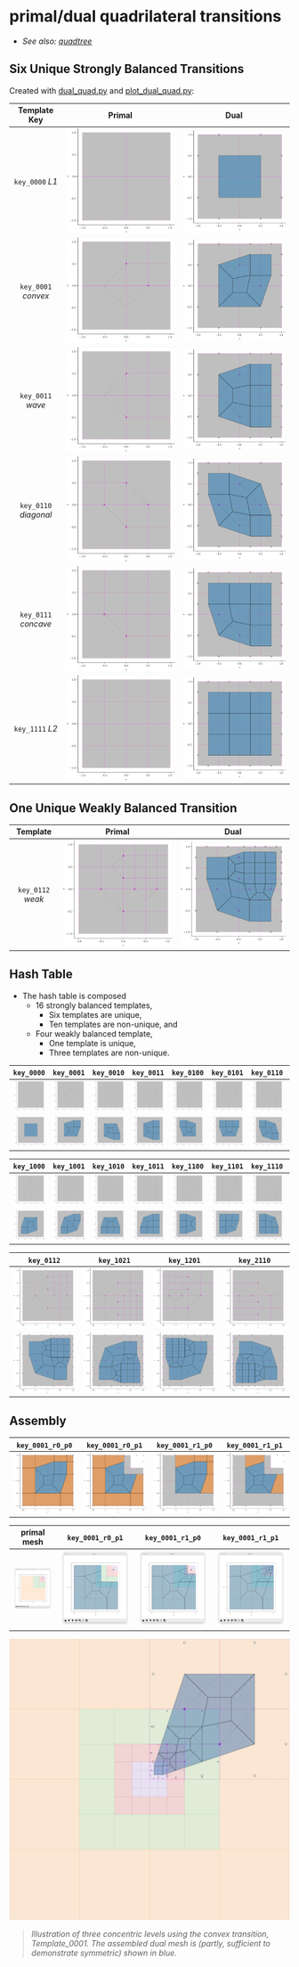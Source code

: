 # primal/dual quadrilateral transitions

* *See also: [quadtree](quadtree.md)*

## Six Unique Strongly Balanced Transitions

Created with [dual_quad.py](../src/ptg/dual_quad.py) and [plot_dual_quad.py](plot_dual_quad.py):

| Template Key | Primal | Dual |
|:---:|:---:|:---:|
| `key_0000` *L1* | ![primal_quad_0000](fig/primal_quad_0000.png) | ![dual_quad_0000](fig/dual_quad_0000.png) 
| `key_0001` *convex* | ![primal_quad_0001](fig/primal_quad_0001.png) | ![dual_quad_0001](fig/dual_quad_0001.png) 
| `key_0011` *wave* | ![primal_quad_0011](fig/primal_quad_0011.png) | ![dual_quad_0011](fig/dual_quad_0011.png) |
| `key_0110` *diagonal* | ![primal_quad_0110](fig/primal_quad_0110.png) | ![dual_quad_0110](fig/dual_quad_0110.png) 
| `key_0111` *concave* | ![primal_quad_0111](fig/primal_quad_0111.png) | ![dual_quad_0111](fig/dual_quad_0111.png) 
| `key_1111` *L2* | ![primal_quad_1111](fig/primal_quad_1111.png) | ![dual_quad_1111](fig/dual_quad_1111.png) | 

## One Unique Weakly Balanced Transition

| Template | Primal | Dual |
|:---:|:---:|:---:|
| `key_0112` *weak* | ![primal_quad_0112](fig/primal_quad_0112.png) | ![dual_quad_0112](fig/dual_quad_0112.png) 

## Hash Table

* The hash table is composed
  * 16 strongly balanced templates,
    * Six templates are unique,
    * Ten templates are non-unique, and
  * Four weakly balanced template,
    * One template is unique,
    * Three templates are non-unique.


| `key_0000` | `key_0001` | `key_0010` | `key_0011` | `key_0100` | `key_0101` | `key_0110` | `key_0111` | 
|:------:|:------:|:------:|:------:|:------:|:------:|:------:|:------:|
| ![primal_quad_0000](fig/primal_quad_0000.png) | ![primal_quad_0001](fig/primal_quad_0001.png) | ![primal_quad_0010](fig/primal_quad_0010.png) | ![primal_quad_0011](fig/primal_quad_0011.png) | ![primal_quad_0100](fig/primal_quad_0100.png) | ![primal_quad_0101](fig/primal_quad_0101.png) | ![primal_quad_0110](fig/primal_quad_0110.png) | ![primal_quad_0111](fig/primal_quad_0111.png) |
| ![dual_quad_0000](fig/dual_quad_0000.png) | ![dual_quad_0001](fig/dual_quad_0001.png) | ![dual_quad_0010](fig/dual_quad_0010.png) | ![dual_quad_0011](fig/dual_quad_0011.png) | ![dual_quad_0100](fig/dual_quad_0100.png) | ![dual_quad_0101](fig/dual_quad_0101.png) | ![dual_quad_0110](fig/dual_quad_0110.png) | ![dual_quad_0111](fig/dual_quad_0111.png) |


| `key_1000` | `key_1001` | `key_1010` | `key_1011` | `key_1100` | `key_1101` | `key_1110` | `key_1111` | 
|:------:|:------:|:------:|:------:|:------:|:------:|:------:|:------:|
| ![primal_quad_1000](fig/primal_quad_1000.png) | ![primal_quad_1001](fig/primal_quad_1001.png) | ![primal_quad_1010](fig/primal_quad_1010.png) | ![primal_quad_1011](fig/primal_quad_1011.png) | ![primal_quad_1100](fig/primal_quad_1100.png) | ![primal_quad_1101](fig/primal_quad_1101.png) | ![primal_quad_1110](fig/primal_quad_1110.png) | ![primal_quad_1111](fig/primal_quad_1111.png) |
| ![dual_quad_1000](fig/dual_quad_1000.png) | ![dual_quad_1001](fig/dual_quad_1001.png) | ![dual_quad_1010](fig/dual_quad_1010.png) | ![dual_quad_1011](fig/dual_quad_1011.png) | ![dual_quad_1100](fig/dual_quad_1100.png) | ![dual_quad_1101](fig/dual_quad_1101.png) | ![dual_quad_1110](fig/dual_quad_1110.png) | ![dual_quad_1111](fig/dual_quad_1111.png) |


| `key_0112` | `key_1021` | `key_1201` | `key_2110` |
|:------:|:------:|:------:|:------:|
| ![primal_quad_0112](fig/primal_quad_0112.png) | ![primal_quad_1021](fig/primal_quad_1021.png) | ![primal_quad_1201](fig/primal_quad_1201.png) | ![primal_quad_2110](fig/primal_quad_2110.png) | 
| ![dual_quad_0112](fig/dual_quad_0112.png) | ![dual_quad_1021](fig/dual_quad_1021.png) | ![dual_quad_1201](fig/dual_quad_1201.png) | ![dual_quad_2110](fig/dual_quad_2110.png) |

## Assembly

| `key_0001_r0_p0` | `key_0001_r0_p1` | `key_0001_r1_p0` | `key_0001_r1_p1` |
|:------:|:------:|:------:|:------:|
| ![plot_dual_quad_0001_r0_p0](fig/plot_dual_quad_0001_r0_p0.png) | ![plot_dual_quad_0001_r0_p1](fig/plot_dual_quad_0001_r0_p1.png) | ![plot_dual_quad_0001_r1_p0](fig/plot_dual_quad_0001_r1_p0.png) | ![plot_dual_quad_0001_r1_p1](fig/plot_dual_quad_0001_r1_p1.png) | 


| primal mesh | `key_0001_r0_p1` | `key_0001_r1_p0` | `key_0001_r1_p1` |
|:------:|:------:|:------:|:------:|
| ![plot_quadtree_nested_0001a](fig/plot_quadtree_nested_0001a.png) | ![plot_quadtree_nested_0001b](fig/plot_quadtree_nested_0001b.png) | ![plot_quadtree_nested_0001c](fig/plot_quadtree_nested_0001c.png) | ![plot_quadtree_nested_0001d](fig/plot_quadtree_nested_0001d.png) | 


![plot_quadtree_concentric_convex](fig/plot_quadtree_concentric_convex.png)
> *Illustration of three concentric levels using the convex transition, Template_0001. The assembled dual mesh is (partly, sufficient to demonstrate symmetric) shown in blue.*